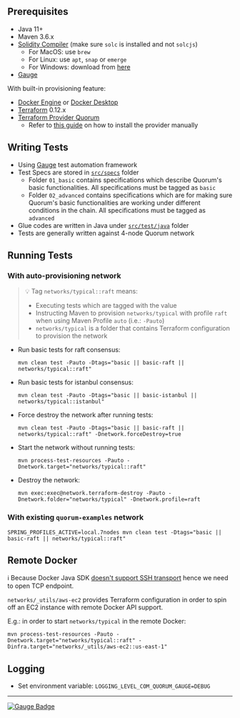 
## Prerequisites

* Java 11+
* Maven 3.6.x
* [Solidity Compiler](https://solidity.readthedocs.io/en/latest/installing-solidity.html) (make sure `solc` is installed and not `solcjs`)
  * For MacOS: use `brew`
  * For Linux: use `apt`, `snap` or `emerge`
  * For Windows: download from [here](https://github.com/ethereum/solidity/releases)
* [Gauge](https://gauge.org/get_started)

With built-in provisioning feature:
* [Docker Engine](https://docs.docker.com/engine/) or [Docker Desktop](https://www.docker.com/products/docker-desktop)
* [Terraform](https://terraform.io) 0.12.x
* [Terraform Provider Quorum](https://bintray.com/quorumengineering/terraform/terraform-provider-quorum)
   - Refer to [this guide](https://www.terraform.io/docs/configuration/providers.html#third-party-plugins) on how to install the provider manually

## Writing Tests

* Using [Gauge](https://github.com/getgauge/gauge) test automation framework
* Test Specs are stored in [`src/specs`](src/specs) folder
  * Folder `01_basic` contains specifications which describe Quorum's basic functionalities. All specifications must be tagged as `basic`
  * Folder `02_advanced` contains specifications which are for making sure Quorum's basic functionalities are working under different conditions in the chain. All specifications must be tagged as `advanced`
* Glue codes are written in Java under [`src/test/java`](src/test/java) folder
* Tests are generally written against 4-node Quorum network

## Running Tests

### With auto-provisioning network

> :bulb: Tag `networks/typical::raft` means:
> - Executing tests which are tagged with the value
> - Instructing Maven to provision `networks/typical` with profile `raft` when using Maven Profile `auto` (i.e.: `-Pauto`)
> - `networks/typical` is a folder that contains Terraform configuration to provision the network

* Run basic tests for raft consensus: 
    ```
    mvn clean test -Pauto -Dtags="basic || basic-raft || networks/typical::raft"
    ```
* Run basic tests for istanbul consensus:
    ```
    mvn clean test -Pauto -Dtags="basic || basic-istanbul || networks/typical::istanbul"
    ```
* Force destroy the network after running tests:
    ```
    mvn clean test -Pauto -Dtags="basic || basic-raft || networks/typical::raft" -Dnetwork.forceDestroy=true
    ```
* Start the network without running tests:
    ```
    mvn process-test-resources -Pauto -Dnetwork.target="networks/typical::raft"
    ```
* Destroy the network:
    ```
    mvn exec:exec@network.terraform-destroy -Pauto -Dnetwork.folder="networks/typical" -Dnetwork.profile=raft
    ```

### With existing `quorum-examples` network

```
SPRING_PROFILES_ACTIVE=local.7nodes mvn clean test -Dtags="basic || basic-raft || networks/typical::raft"
```

## Remote Docker

:information_source: Because Docker Java SDK [doesn't support SSH transport](https://github.com/docker-java/docker-java/issues/1130) hence we need to open TCP endpoint. 

`networks/_utils/aws-ec2` provides Terraform configuration in order to spin off an EC2 instance with remote Docker API
support.

E.g.: in order to start `networks/typical` in the remote Docker:
```
mvn process-test-resources -Pauto -Dnetwork.target="networks/typical::raft" -Dinfra.target="networks/_utils/aws-ec2::us-east-1"
```


## Logging

* Set environment variable: `LOGGING_LEVEL_COM_QUORUM_GAUGE=DEBUG`

------

[![Gauge Badge](https://gauge.org/Gauge_Badge.svg)](https://gauge.org)
